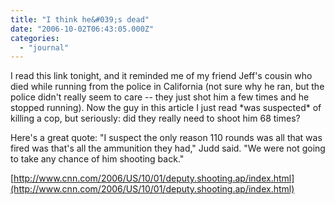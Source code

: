 ```yaml
---
title: "I think he&#039;s dead"
date: "2006-10-02T06:43:05.000Z"
categories: 
  - "journal"
---
```


I read this link tonight, and it reminded me of my friend Jeff's cousin who died while running from the police in California (not sure why he ran, but the police didn't really seem to care -- they just shot him a few times and he stopped running). Now the guy in this article I just read \*was suspected\* of killing a cop, but seriously: did they really need to shoot him 68 times?

Here's a great quote: "I suspect the only reason 110 rounds was all that was fired was that's all the ammunition they had," Judd said. "We were not going to take any chance of him shooting back."

[http://www.cnn.com/2006/US/10/01/deputy.shooting.ap/index.html](http://www.cnn.com/2006/US/10/01/deputy.shooting.ap/index.html)
